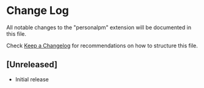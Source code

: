 # Change Log

All notable changes to the "personalpm" extension will be documented in this file.

Check [Keep a Changelog](http://keepachangelog.com/) for recommendations on how to structure this file.

## [Unreleased]

- Initial release